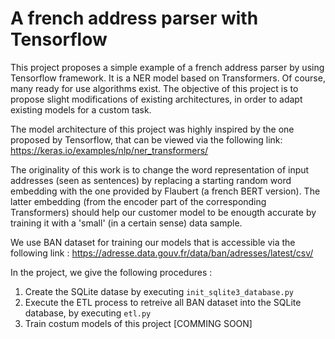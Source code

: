 # A french address parser with Tensorflow

This project proposes a simple example of a french address parser by using Tensorflow framework. It is a NER model based on Transformers. Of course, many ready for use algorithms exist. The objective of this project is to propose slight modifications of existing architectures, in order to adapt existing models for a custom task.

The model architecture of this project was highly inspired by the one proposed by Tensorflow, that can be viewed via the following link:
https://keras.io/examples/nlp/ner_transformers/

The originality of this work is to change the word representation of input addresses (seen as sentences) by 
replacing a starting random word embedding with the one provided by Flaubert (a french BERT version). The latter 
embedding (from the encoder part of the corresponding Transformers) should help our customer model to be enougth
accurate by training it with a 'small' (in a certain sense) data sample.

We use BAN dataset for training our models that is accessible via the following link :
https://adresse.data.gouv.fr/data/ban/adresses/latest/csv/

In the project, we give the following procedures :
1. Create the SQLite datase by executing `init_sqlite3_database.py`
2. Execute the ETL process to retreive all BAN dataset into the SQLite database, by executing `etl.py`
3. Train costum models of this project [COMMING SOON]
